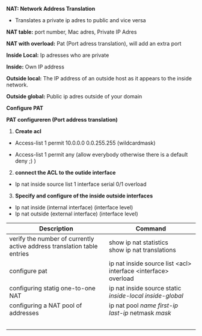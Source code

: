 

**NAT: Network Address Translation** 

- Translates a private ip adres to public and vice versa

**NAT table:** port number, Mac adres, Private IP Adres 

**NAT with overload:** Pat (Port adress translation), will add an extra port

**Inside Local:** Ip adresses who are private

**Inside:** Own IP address

**Outside local:** The IP address of an outside host as it appears to the inside network.

**Outside global:** Public ip adres outside of your domain



**Configure PAT**

**PAT configureren (Port address translation)** 

1. **Create acl** 

- Access-list 1 permit 10.0.0.0 0.0.255.255 (wildcardmask) 

- Access-list 1 permit any (allow everybody otherwise there is a default deny ;) ) 
  
2. **connect the ACL to the outide interface**

- Ip nat inside source list 1 interface serial 0/1 overload 

3. **Specify and configure of the inside outside interfaces** 

- Ip nat inside (internal interface) (interface level) 
- Ip nat outside (external interface) (interface level) 

 



| Description                                                  | Command                                                      |
| ------------------------------------------------------------ | ------------------------------------------------------------ |
| verify the number of currently active address translation table entries | show ip nat statistics <br />show ip nat translations        |
| configure pat                                                | ip nat inside source list \<acl> interface \<interface> overload |
| configuring statig one-to-one NAT                            | ip nat inside source static *inside-local inside-global*     |
| configuring a NAT pool of addresses                          | ip nat pool *name first-ip last-ip* netmask *mask*           |
|                                                              |                                                              |
|                                                              |                                                              |
|                                                              |                                                              |
|                                                              |                                                              |
|                                                              |                                                              |


